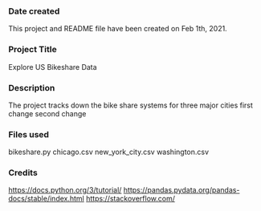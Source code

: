 ### Date created
This project and README file have been created on Feb 1th, 2021.

### Project Title
Explore US Bikeshare Data

### Description
The project tracks down the bike share systems for three major cities
first change
second change

### Files used
bikeshare.py
chicago.csv
new_york_city.csv
washington.csv

### Credits
https://docs.python.org/3/tutorial/ https://pandas.pydata.org/pandas-docs/stable/index.html https://stackoverflow.com/
